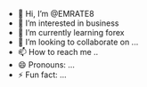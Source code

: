 - 👋 Hi, I’m @EMRATE8
- 👀 I’m interested in business 
- 🌱 I’m currently learning forex
- 💞️ I’m looking to collaborate on ...
- 📫 How to reach me ..
- 😄 Pronouns: ...
- ⚡ Fun fact: ...

<!---
EMRATE8/EMRATE8 is a ✨ special ✨ repository because its `README.md` (this file) appears on your GitHub profile.
You can click the Preview link to take a look at your changes.
--->
